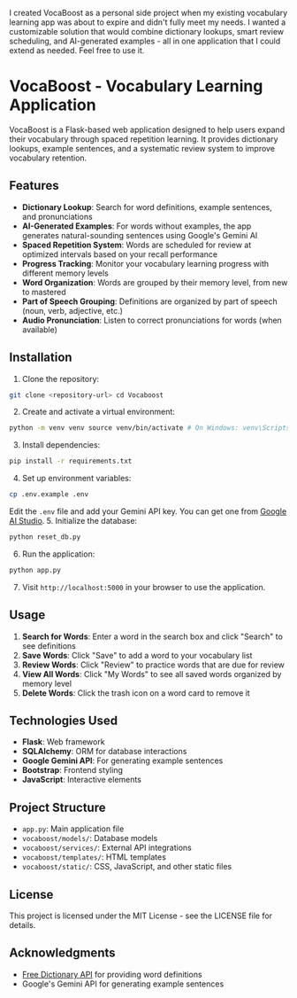 I created VocaBoost as a personal side project when my existing vocabulary learning app was about to expire and didn't fully meet my needs. I wanted a customizable solution that would combine dictionary lookups, smart review scheduling, and AI-generated examples - all in one application that I could extend as needed.
Feel free to use it.

# VocaBoost - Vocabulary Learning Application

VocaBoost is a Flask-based web application designed to help users expand their vocabulary through spaced repetition learning. It provides dictionary lookups, example sentences, and a systematic review system to improve vocabulary retention.

## Features

- **Dictionary Lookup**: Search for word definitions, example sentences, and pronunciations
- **AI-Generated Examples**: For words without examples, the app generates natural-sounding sentences using Google's Gemini AI
- **Spaced Repetition System**: Words are scheduled for review at optimized intervals based on your recall performance
- **Progress Tracking**: Monitor your vocabulary learning progress with different memory levels
- **Word Organization**: Words are grouped by their memory level, from new to mastered
- **Part of Speech Grouping**: Definitions are organized by part of speech (noun, verb, adjective, etc.)
- **Audio Pronunciation**: Listen to correct pronunciations for words (when available)

## Installation

1. Clone the repository:
```bash
git clone <repository-url> cd Vocaboost
```
2. Create and activate a virtual environment:
```bash
python -m venv venv source venv/bin/activate # On Windows: venv\Scripts\activate
```
3. Install dependencies:
```bash
pip install -r requirements.txt
```
4. Set up environment variables:
```bash
cp .env.example .env
```
Edit the `.env` file and add your Gemini API key. You can get one from [Google AI Studio](https://makersuite.google.com/).
5. Initialize the database:
```bash
python reset_db.py
```
6. Run the application:
```bash
python app.py
```

7. Visit `http://localhost:5000` in your browser to use the application.

## Usage

1. **Search for Words**: Enter a word in the search box and click "Search" to see definitions
2. **Save Words**: Click "Save" to add a word to your vocabulary list
3. **Review Words**: Click "Review" to practice words that are due for review
4. **View All Words**: Click "My Words" to see all saved words organized by memory level
5. **Delete Words**: Click the trash icon on a word card to remove it

## Technologies Used

- **Flask**: Web framework
- **SQLAlchemy**: ORM for database interactions
- **Google Gemini API**: For generating example sentences
- **Bootstrap**: Frontend styling
- **JavaScript**: Interactive elements

## Project Structure

- `app.py`: Main application file
- `vocaboost/models/`: Database models
- `vocaboost/services/`: External API integrations
- `vocaboost/templates/`: HTML templates
- `vocaboost/static/`: CSS, JavaScript, and other static files

## License

This project is licensed under the MIT License - see the LICENSE file for details.

## Acknowledgments

- [Free Dictionary API](https://dictionaryapi.dev/) for providing word definitions
- Google's Gemini API for generating example sentences
